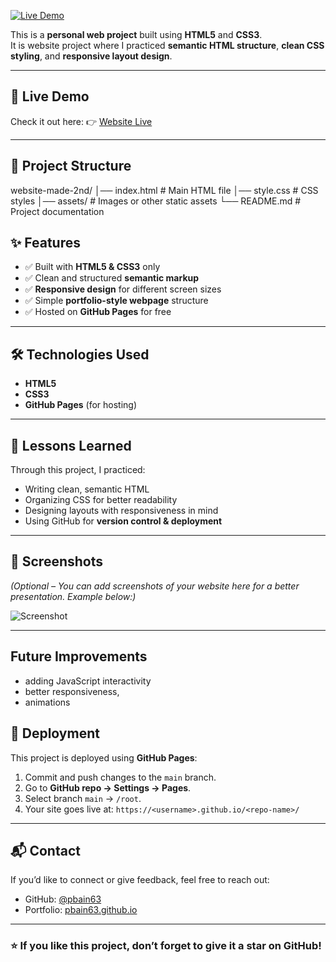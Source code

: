 

[![Live Demo](https://img.shields.io/badge/Live%20Demo-Click%20Here-blue?style=for-the-badge)](https://pbain63.github.io/website-practice-2/)

This is a **personal web project** built using **HTML5** and **CSS3**.  
It is  website project where I practiced **semantic HTML structure**, **clean CSS styling**, and **responsive layout design**.

---

## 🚀 Live Demo

Check it out here: 👉 [Website Live](https://pbain63.github.io/website-practice-2/)

---

## 📂 Project Structure

website-made-2nd/
│── index.html # Main HTML file
│── style.css # CSS styles
│── assets/ # Images or other static assets
└── README.md # Project documentation

## ✨ Features

- ✅ Built with **HTML5 & CSS3** only
- ✅ Clean and structured **semantic markup**
- ✅ **Responsive design** for different screen sizes
- ✅ Simple **portfolio-style webpage** structure
- ✅ Hosted on **GitHub Pages** for free

---

## 🛠️ Technologies Used

- **HTML5**
- **CSS3**
- **GitHub Pages** (for hosting)

---

## 📖 Lessons Learned

Through this project, I practiced:

- Writing clean, semantic HTML
- Organizing CSS for better readability
- Designing layouts with responsiveness in mind
- Using GitHub for **version control & deployment**

---

## 📸 Screenshots

_(Optional – You can add screenshots of your website here for a better presentation. Example below:)_

![Screenshot](assets/screenshot.png)

---

## Future Improvements

- adding JavaScript interactivity
- better responsiveness,
- animations

## 🚀 Deployment

This project is deployed using **GitHub Pages**:

1. Commit and push changes to the `main` branch.
2. Go to **GitHub repo → Settings → Pages**.
3. Select branch `main` → `/root`.
4. Your site goes live at: `https://<username>.github.io/<repo-name>/`

---

## 📬 Contact

If you’d like to connect or give feedback, feel free to reach out:

- GitHub: [@pbain63](https://github.com/pbain63)
- Portfolio: [pbain63.github.io](https://pbain63.github.io/)

---

### ⭐ If you like this project, don’t forget to give it a star on GitHub!
